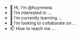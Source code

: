 - 👋 Hi, I’m @huynnena
- 👀 I’m interested in ...
- 🌱 I’m currently learning ...
- 💞️ I’m looking to collaborate on ...
- 📫 How to reach me ...

<!---
huynnena/huynnena is a ✨ special ✨ repository because its `README.md` (this file) appears on your GitHub profile.
You can click the Preview link to take a look at your changes.
--->
